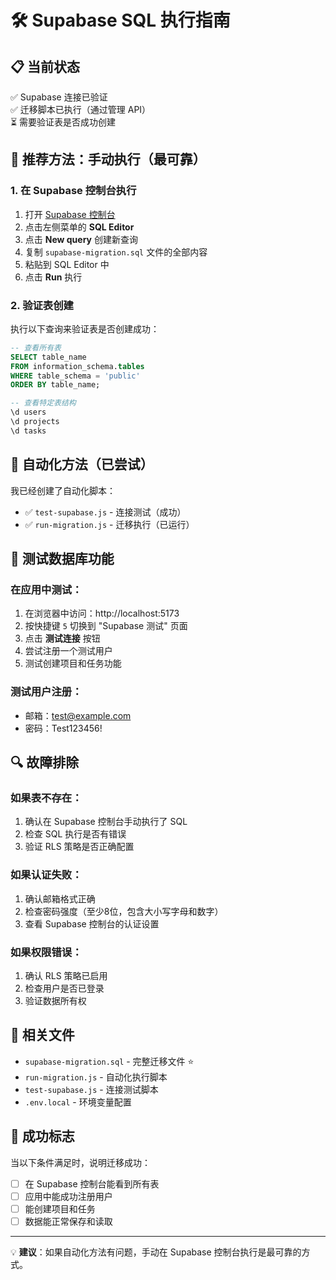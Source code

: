# 🛠️ Supabase SQL 执行指南

## 📋 当前状态
✅ Supabase 连接已验证  
✅ 迁移脚本已执行（通过管理 API）  
⏳ 需要验证表是否成功创建  

## 🎯 推荐方法：手动执行（最可靠）

### 1. 在 Supabase 控制台执行
1. 打开 [Supabase 控制台](https://supabase.com/dashboard/projects/kogffetvzthxngohdmhl)
2. 点击左侧菜单的 **SQL Editor**
3. 点击 **New query** 创建新查询
4. 复制 `supabase-migration.sql` 文件的全部内容
5. 粘贴到 SQL Editor 中
6. 点击 **Run** 执行

### 2. 验证表创建
执行以下查询来验证表是否创建成功：

```sql
-- 查看所有表
SELECT table_name 
FROM information_schema.tables 
WHERE table_schema = 'public' 
ORDER BY table_name;

-- 查看特定表结构
\d users
\d projects  
\d tasks
```

## 🔧 自动化方法（已尝试）

我已经创建了自动化脚本：
- ✅ `test-supabase.js` - 连接测试（成功）
- ✅ `run-migration.js` - 迁移执行（已运行）

## 🧪 测试数据库功能

### 在应用中测试：
1. 在浏览器中访问：http://localhost:5173
2. 按快捷键 `5` 切换到 "Supabase 测试" 页面
3. 点击 **测试连接** 按钮
4. 尝试注册一个测试用户
5. 测试创建项目和任务功能

### 测试用户注册：
- 邮箱：test@example.com
- 密码：Test123456!

## 🔍 故障排除

### 如果表不存在：
1. 确认在 Supabase 控制台手动执行了 SQL
2. 检查 SQL 执行是否有错误
3. 验证 RLS 策略是否正确配置

### 如果认证失败：
1. 确认邮箱格式正确
2. 检查密码强度（至少8位，包含大小写字母和数字）
3. 查看 Supabase 控制台的认证设置

### 如果权限错误：
1. 确认 RLS 策略已启用
2. 检查用户是否已登录
3. 验证数据所有权

## 📁 相关文件
- `supabase-migration.sql` - 完整迁移文件 ⭐
- `run-migration.js` - 自动化执行脚本
- `test-supabase.js` - 连接测试脚本
- `.env.local` - 环境变量配置

## 🎉 成功标志
当以下条件满足时，说明迁移成功：
- [ ] 在 Supabase 控制台能看到所有表
- [ ] 应用中能成功注册用户
- [ ] 能创建项目和任务
- [ ] 数据能正常保存和读取

---

💡 **建议**：如果自动化方法有问题，手动在 Supabase 控制台执行是最可靠的方式。